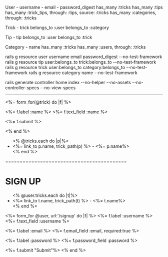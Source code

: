 User
    - username
    - email
    - password_digest
    has_many :tricks
    has_many :tips
    has_many :trick_tips, through: :tips, source: :tricks
    has_many :categories, through: :tricks

Trick
    - trick
    belongs_to :user
    belongs_to :category

Tip
    - tip
    belongs_to :user
    belongs_to :trick

Category
    - name
    has_many :tricks
    has_many :users, through: :tricks



rails g resource user username email password_digest --no-test-framework
rails g resource tip user:belongs_to trick:belongs_to --no-test-framework
rails g resource trick user:belongs_to category:belongs_to --no-test-framework
rails g resource category name --no-test-framework


rails generate controller home index  --no-helper --no-assets --no-controller-specs --no-view-specs

---------

<%= form_for(@trick) do |f| %>

<%= f.label :name %>
<%= f.text_field :name %>

<%= f.submit %>

<% end %>

<ul>
    <% @tricks.each do |p|%>
      <li><%= link_to p.name, trick_path(p) %> - <%= p.name%> </li>
    <% end %>
</ul>

==========================================

<h1>SIGN UP</h1>


<ul>
    <% @user.tricks.each do |t|%>
      <li><%= link_to t.name, trick_path(t) %> - <%= t.name%> </li>
    <% end %>
</ul>



<%= form_for @user, url:'/signup' do |f| %>
<%= f.label :username %>
<%= f.text_field :username %>

<%= f.label :email %>
<%= f.email_field :email, required:true %>

<%= f.label :password %>
<%= f.password_field :password %>

<%= f.submit "Submit"%>
<% end %>



